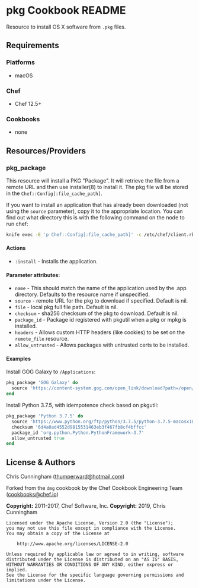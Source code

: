 # pkg Cookbook README

Resource to install OS X software from `.pkg` files.

## Requirements

### Platforms

-   macOS

### Chef

-   Chef 12.5+

### Cookbooks

-   none

## Resources/Providers

### pkg_package

This resource will install a PKG "Package". It will retrieve the file from a
remote URL and then use installer(8) to install it. The pkg file will be stored
in the `Chef::Config[:file_cache_path]`.

If you want to install an application that has already been downloaded (not
using the `source` parameter), copy it to the appropriate location. You can
find out what directory this is with the following command on the node to run
chef:

```bash
knife exec -E 'p Chef::Config[:file_cache_path]' -c /etc/chef/client.rb
```

#### Actions

-   `:install` - Installs the application.

#### Parameter attributes:

-   `name` - This should match the name of the application used by the .app
    directory. Defaults to the resource name if unspecified.
-   `source` - remote URL for the pkg to download if specified. Default is nil.
-   `file` - local pkg full file path. Default is nil.
-   `checksum` - sha256 checksum of the pkg to download. Default is nil.
-   `package_id` - Package id registered with pkgutil when a pkg or mpkg is
    installed.
-   `headers` - Allows custom HTTP headers (like cookies) to be set on the
    `remote_file` resource.
-   `allow_untrusted` - Allows packages with untrusted certs to be installed.

#### Examples

Install GOG Galaxy to `/Applications`:

```ruby
pkg_package 'GOG Galaxy' do
  source 'https://content-system.gog.com/open_link/download?path=/open/galaxy/client/galaxy_client_2.0.9.137.pkg'
end
```

Install Python 3.7.5, with idempotence check based on pkgutil:

```ruby
pkg_package 'Python 3.7.5' do
  source 'https://www.python.org/ftp/python/3.7.5/python-3.7.5-macosx10.9.pkg'
  checksum '6d4a0ad4552d9815531463eb3f467fb8cf4bffcc'
  package_id 'org.python.Python.PythonFramework-3.7'
  allow_untrusted true
end
```

## License & Authors

Chris Cunningham ([thumperward@hotmail.com](mailto:thumperward@hotmail.com))

Forked from the `dmg` cookbook by the Chef Cookbook Engineering Team
([cookbooks@chef.io](mailto:cookbooks@chef.io))

**Copyright:** 2011-2017, Chef Software, Inc.
**Copyright:** 2019, Chris Cunningham

```
Licensed under the Apache License, Version 2.0 (the "License");
you may not use this file except in compliance with the License.
You may obtain a copy of the License at

    http://www.apache.org/licenses/LICENSE-2.0

Unless required by applicable law or agreed to in writing, software
distributed under the License is distributed on an "AS IS" BASIS,
WITHOUT WARRANTIES OR CONDITIONS OF ANY KIND, either express or implied.
See the License for the specific language governing permissions and
limitations under the License.
```
